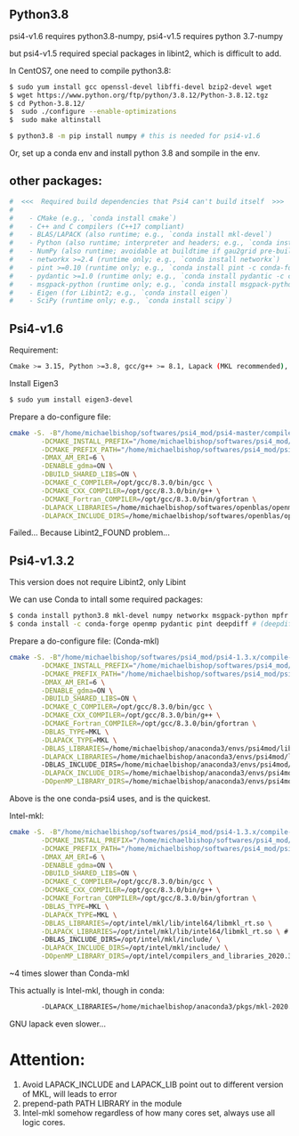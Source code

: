 ## Python3.8
psi4-v1.6 requires python3.8-numpy, psi4-v1.5 requires python 3.7-numpy

but psi4-v1.5 required special packages in libint2, which is difficult to add.

In CentOS7, one need to compile python3.8:
```bash
$ sudo yum install gcc openssl-devel libffi-devel bzip2-devel wget
$ wget https://www.python.org/ftp/python/3.8.12/Python-3.8.12.tgz
$ cd Python-3.8.12/
$  sudo ./configure --enable-optimizations 
$  sudo make altinstall

$ python3.8 -m pip install numpy # this is needed for psi4-v1.6
```

Or, set up a conda env and install python 3.8 and sompile in the env.

## other packages:
```bash
#  <<<  Required build dependencies that Psi4 can't build itself  >>>
#
#    - CMake (e.g., `conda install cmake`)
#    - C++ and C compilers (C++17 compliant)
#    - BLAS/LAPACK (also runtime; e.g., `conda install mkl-devel`)
#    - Python (also runtime; interpreter and headers; e.g., `conda install python`)
#    - NumPy (also runtime; avoidable at buildtime if gau2grid pre-built; e.g., `conda install numpy`)
#    - networkx >=2.4 (runtime only; e.g., `conda install networkx`)
#    - pint >=0.10 (runtime only; e.g., `conda install pint -c conda-forge`)
#    - pydantic >=1.0 (runtime only; e.g., `conda install pydantic -c conda-forge`)
#    - msgpack-python (runtime only; e.g., `conda install msgpack-python`)
#    - Eigen (for Libint2; e.g., `conda install eigen`)
#    - SciPy (runtime only; e.g., `conda install scipy`)
```


## Psi4-v1.6
Requirement:
```bash
Cmake >= 3.15, Python >=3.8, gcc/g++ >= 8.1, Lapack (MKL recommended), Eigen3 (required by Libint2)
```

Install Eigen3
```bash
$ sudo yum install eigen3-devel
```
Prepare a do-configure file:
```bash
cmake -S. -B"/home/michaelbishop/softwares/psi4_mod/psi4-master/compile-psi4" \
        -DCMAKE_INSTALL_PREFIX="/home/michaelbishop/softwares/psi4_mod/psi4-master/install-psi4" \
        -DCMAKE_PREFIX_PATH="/home/michaelbishop/softwares/psi4_mod/psi4-master/install-psi4/externals/install-libint" \
        -DMAX_AM_ERI=6 \
        -DENABLE_gdma=ON \
        -DBUILD_SHARED_LIBS=ON \
        -DCMAKE_C_COMPILER=/opt/gcc/8.3.0/bin/gcc \
        -DCMAKE_CXX_COMPILER=/opt/gcc/8.3.0/bin/g++ \
        -DCMAKE_Fortran_COMPILER=/opt/gcc/8.3.0/bin/gfortran \
        -DLAPACK_LIBRARIES=/home/michaelbishop/softwares/openblas/openmpi-3.1.3-gnu-8.3.0/lib/libopenblas.a \
        -DLAPACK_INCLUDE_DIRS=/home/michaelbishop/softwares/openblas/openmpi-3.1.3-gnu-8.3.0/include 

```
Failed... Because Libint2_FOUND problem...

## Psi4-v1.3.2
This version does not require Libint2, only Libint

We can use Conda to intall some required packages:
```bash
$ conda install python3.8 mkl-devel numpy networkx msgpack-python mpfr eigen # ( and cmake)
$ conda install -c conda-forge openmp pydantic pint deepdiff # (deepdiff need for v1.3.3)
```

Prepare a do-configure file: (Conda-mkl)
```bash
cmake -S. -B"/home/michaelbishop/softwares/psi4_mod/psi4-1.3.x/compile-psi4" \
        -DCMAKE_INSTALL_PREFIX="/home/michaelbishop/softwares/psi4_mod/psi4-1.3.x/install-psi4" \
        -DCMAKE_PREFIX_PATH="/home/michaelbishop/softwares/psi4_mod/psi4-1.3.x/install-psi4/externals/install-libint" \
        -DMAX_AM_ERI=6 \
        -DENABLE_gdma=ON \
        -DBUILD_SHARED_LIBS=ON \
        -DCMAKE_C_COMPILER=/opt/gcc/8.3.0/bin/gcc \
        -DCMAKE_CXX_COMPILER=/opt/gcc/8.3.0/bin/g++ \
        -DCMAKE_Fortran_COMPILER=/opt/gcc/8.3.0/bin/gfortran \
        -DBLAS_TYPE=MKL \
        -DLAPACK_TYPE=MKL \
        -DBLAS_LIBRARIES=/home/michaelbishop/anaconda3/envs/psi4mod/lib/libmkl_rt.so \
        -DLAPACK_LIBRARIES=/home/michaelbishop/anaconda3/envs/psi4mod/lib/libmkl_rt.so \ # Conda-mkl
        -DBLAS_INCLUDE_DIRS=/home/michaelbishop/anaconda3/envs/psi4mod/include/ \
        -DLAPACK_INCLUDE_DIRS=/home/michaelbishop/anaconda3/envs/psi4mod/include/ \
        -DOpenMP_LIBRARY_DIRS=/home/michaelbishop/anaconda3/envs/psi4mod/lib/
```
Above is the one conda-psi4 uses, and is the quickest.

Intel-mkl:
```bash
cmake -S. -B"/home/michaelbishop/softwares/psi4_mod/psi4-1.3.x/compile-psi4" \
        -DCMAKE_INSTALL_PREFIX="/home/michaelbishop/softwares/psi4_mod/psi4-1.3.x/install-psi4-intelmkl" \
        -DCMAKE_PREFIX_PATH="/home/michaelbishop/softwares/psi4_mod/psi4-1.3.x/install-psi4-intelmkl/externals/install-libint" \
        -DMAX_AM_ERI=6 \
        -DENABLE_gdma=ON \
        -DBUILD_SHARED_LIBS=ON \
        -DCMAKE_C_COMPILER=/opt/gcc/8.3.0/bin/gcc \
        -DCMAKE_CXX_COMPILER=/opt/gcc/8.3.0/bin/g++ \
        -DCMAKE_Fortran_COMPILER=/opt/gcc/8.3.0/bin/gfortran \
        -DBLAS_TYPE=MKL \
        -DLAPACK_TYPE=MKL \
        -DBLAS_LIBRARIES=/opt/intel/mkl/lib/intel64/libmkl_rt.so \
        -DLAPACK_LIBRARIES=/opt/intel/mkl/lib/intel64/libmkl_rt.so \ # Intel-mkl
        -DBLAS_INCLUDE_DIRS=/opt/intel/mkl/include/ \
        -DLAPACK_INCLUDE_DIRS=/opt/intel/mkl/include/ \
        -DOpenMP_LIBRARY_DIRS=/opt/intel/compilers_and_libraries_2020.3.279/linux/compiler/lib/intel64/
```
~4 times slower than Conda-mkl

This actually is Intel-mkl, though in conda:
```bash
        -DLAPACK_LIBRARIES=/home/michaelbishop/anaconda3/pkgs/mkl-2020.2-256 
```

GNU lapack even slower...

# Attention:
1. Avoid LAPACK_INCLUDE and LAPACK_LIB point out to different version of MKL, will leads to error
2. prepend-path PATH LIBRARY in the module
3. Intel-mkl somehow regardless of how many cores set, always use all logic cores.
